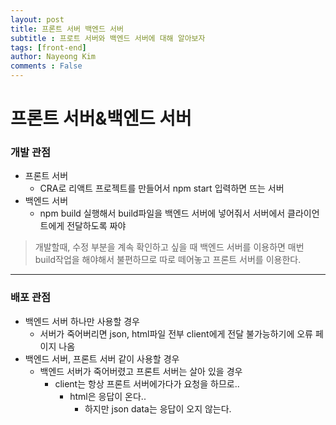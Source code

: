 ```yaml
---
layout: post
title: 프론트 서버 백엔드 서버
subtitle : 프로트 서버와 백엔드 서버에 대해 알아보자
tags: [front-end]
author: Nayeong Kim
comments : False
---
```

# 프론트 서버&백엔드 서버

### 개발 관점

- 프론트 서버
    - CRA로 리액트 프로젝트를 만들어서 npm start 입력하면 뜨는 서버
- 백엔드 서버
    - npm build 실행해서 build파일을 백엔드 서버에 넣어줘서 서버에서 클라이언트에게 전달하도록 짜야

> 개발할때, 수정 부분을 계속 확인하고 싶을 때 백엔드 서버를 이용하면 매번 build작업을 해야해서 불편하므로 따로 떼어놓고 프론트 서버를 이용한다.
> 

---

### 배포 관점

- 백엔드 서버 하나만 사용할 경우
    - 서버가 죽어버리면 json, html파일 전부 client에게 전달 불가능하기에 오류 페이지 나옴
- 백엔드 서버, 프론트 서버 같이 사용할 경우
    - 백엔드 서버가 죽어버렸고 프론트 서버는 살아 있을 경우
        - client는 항상 프론트 서버에가다가 요청을 하므로..
            - html은 응답이 온다..
                - 하지만 json data는 응답이 오지 않는다.